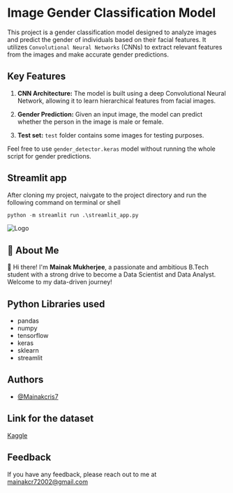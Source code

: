 
# Image Gender Classification Model

This project is a gender classification model designed to analyze images and predict the gender of individuals based on their facial features. It utilizes `Convolutional Neural Networks` (CNNs) to extract relevant features from the images and make accurate gender predictions.

## Key Features
1. **CNN Architecture:** The model is built using a deep Convolutional Neural Network, allowing it to learn hierarchical features from facial images.

2. **Gender Prediction:** Given an input image, the model can predict whether the person in the image is male or female.

3. **Test set:** `test` folder contains some images for testing purposes.

Feel free to use `gender_detector.keras` model without running the whole script for gender predictions.






## Streamlit app
After cloning my project, naivgate to the project directory and run the following command on terminal or shell

```python
python -m streamlit run .\streamlit_app.py
```







![Logo](https://static.vecteezy.com/system/resources/previews/018/922/122/original/3d-gender-symbol-sign-png.png)


## 🚀 About Me
👋 Hi there! I'm **Mainak Mukherjee**, a passionate and ambitious B.Tech student with a strong drive to become a Data Scientist and Data Analyst. Welcome to my data-driven journey!



## Python Libraries used

- pandas
- numpy
- tensorflow
- keras
- sklearn
- streamlit

## Authors

- [@Mainakcris7](https://github.com/Mainakcris7)


## Link for the dataset

[Kaggle](https://www.kaggle.com/datasets/cashutosh/gender-classification-dataset)

## Feedback

If you have any feedback, please reach out to me at mainakcr72002@gmail.com

